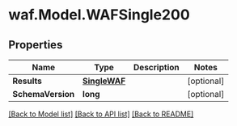 # waf.Model.WAFSingle200

## Properties

Name | Type | Description | Notes
------------ | ------------- | ------------- | -------------
**Results** | [**SingleWAF**](SingleWAF.md) |  | [optional] 
**SchemaVersion** | **long** |  | [optional] 

[[Back to Model list]](../README.md#documentation-for-models) [[Back to API list]](../README.md#documentation-for-api-endpoints) [[Back to README]](../README.md)

